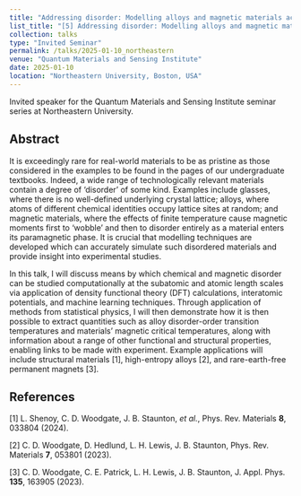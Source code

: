 ```yaml
---
title: "Addressing disorder: Modelling alloys and magnetic materials across length scales"
list_title: "[5] Addressing disorder: Modelling alloys and magnetic materials across length scales"
collection: talks
type: "Invited Seminar"
permalink: /talks/2025-01-10_northeastern
venue: "Quantum Materials and Sensing Institute"
date: 2025-01-10
location: "Northeastern University, Boston, USA"
---
```


Invited speaker for the Quantum Materials and Sensing Institute seminar series at Northeastern University.

<h2>Abstract</h2>
It is exceedingly rare for real-world materials to be as pristine as those considered in the examples to be found in the pages of our undergraduate textbooks. Indeed, a wide range of technologically relevant materials contain a degree of ‘disorder’ of some kind.  Examples include glasses, where there is no well-defined underlying crystal lattice; alloys, where atoms of different chemical identities occupy lattice sites at random; and magnetic materials, where the effects of finite temperature cause magnetic moments first to ‘wobble’ and then to disorder entirely as a material enters its paramagnetic phase.  It is crucial that modelling techniques are developed which can accurately simulate such disordered materials and provide insight into experimental studies.

In this talk, I will discuss means by which chemical and magnetic disorder can be studied computationally at the subatomic and atomic length scales via application of density functional theory (DFT) calculations, interatomic potentials, and machine learning techniques. Through application of methods from statistical physics, I will then demonstrate how it is then possible to extract quantities such as alloy disorder-order transition temperatures and materials’ magnetic critical temperatures, along with information about a range of other functional and structural properties, enabling links to be made with experiment. Example applications will include structural materials [1], high-entropy alloys [2], and rare-earth-free permanent magnets [3].

<h2>References</h2>
[1] L. Shenoy, C. D. Woodgate, J. B. Staunton, <i>et al.</i>, Phys. Rev. Materials <b>8</b>, 033804 (2024).

[2] C. D. Woodgate, D. Hedlund, L. H. Lewis, J. B. Staunton, Phys. Rev. Materials <b>7</b>, 053801 (2023).

[3] C. D. Woodgate, C. E. Patrick, L. H. Lewis, J. B. Staunton, J. Appl. Phys. <b>135</b>, 163905 (2023).
